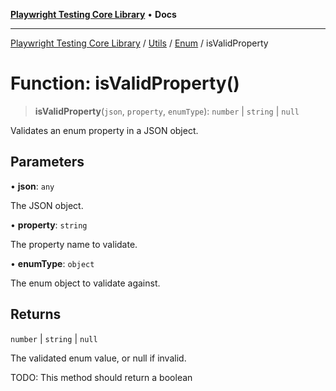 [**Playwright Testing Core Library**](../../../../../README.md) • **Docs**

***

[Playwright Testing Core Library](../../../../../README.md) / [Utils](../../../README.md) / [Enum](../README.md) / isValidProperty

# Function: isValidProperty()

> **isValidProperty**(`json`, `property`, `enumType`): `number` \| `string` \| `null`

Validates an enum property in a JSON object.

## Parameters

• **json**: `any`

The JSON object.

• **property**: `string`

The property name to validate.

• **enumType**: `object`

The enum object to validate against.

## Returns

`number` \| `string` \| `null`

The validated enum value, or null if invalid.

TODO: This method should return a boolean
